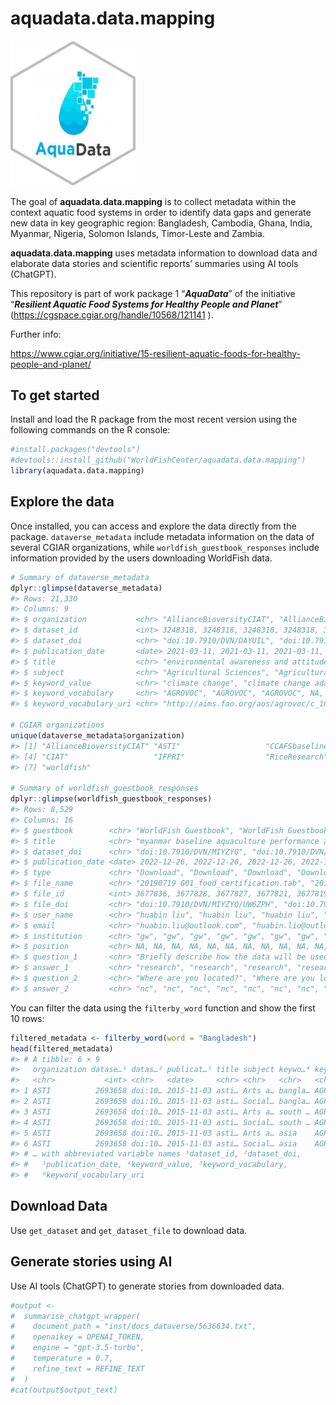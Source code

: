 
<!-- README.md is generated from README.Rmd. Please edit that file -->

# aquadata.data.mapping

<!-- badges: start -->
<!-- badges: end -->

<img src="man/figures/aquadata_lg_sticker.png" width="200" />

The goal of **aquadata.data.mapping** is to collect metadata within the
context aquatic food systems in order to identify data gaps and generate
new data in key geographic region: Bangladesh, Cambodia, Ghana, India,
Myanmar, Nigeria, Solomon Islands, Timor-Leste and Zambia.

**aquadata.data.mapping** uses metadata information to download data and
elaborate data stories and scientific reports’ summaries using AI tools
(ChatGPT).

This repository is part of work package 1 “***AquaData***” of the
initiative “***Resilient Aquatic Food Systems for Healthy People and
Planet***” (<https://cgspace.cgiar.org/handle/10568/121141> ).

Further info:

<https://www.cgiar.org/initiative/15-resilient-aquatic-foods-for-healthy-people-and-planet/>

## To get started

Install and load the R package from the most recent version using the
following commands on the R console:

``` r
#install.packages("devtools")
#devtools::install_github("WorldFishCenter/aquadata.data.mapping")
library(aquadata.data.mapping)
```

## Explore the data

Once installed, you can access and explore the data directly from the
package. `dataverse_metadata` include metadata information on the data
of several CGIAR organizations, while `worldfish_guestbook_responses`
include information provided by the users downloading WorldFish data.

``` r
# Summary of dataverse_metadata 
dplyr::glimpse(dataverse_metadata)
#> Rows: 21,330
#> Columns: 9
#> $ organization           <chr> "AllianceBioversityCIAT", "AllianceBioversityCI…
#> $ dataset_id             <int> 3248318, 3248318, 3248318, 3248318, 3248318, 32…
#> $ dataset_doi            <chr> "doi:10.7910/DVN/DAYUIL", "doi:10.7910/DVN/DAYU…
#> $ publication_date       <date> 2021-03-11, 2021-03-11, 2021-03-11, 2021-03-11…
#> $ title                  <chr> "environmental awareness and attitudes among st…
#> $ subject                <chr> "Agricultural Sciences", "Agricultural Sciences…
#> $ keyword_value          <chr> "climate change", "climate change adaptation", …
#> $ keyword_vocabulary     <chr> "AGROVOC", "AGROVOC", "AGROVOC", NA, "AGROVOC",…
#> $ keyword_vocabulary_uri <chr> "http://aims.fao.org/aos/agrovoc/c_1666", "http…

# CGIAR organizations
unique(dataverse_metadata$organization)
#> [1] "AllianceBioversityCIAT" "ASTI"                   "CCAFSbaseline"         
#> [4] "CIAT"                   "IFPRI"                  "RiceResearch"          
#> [7] "worldfish"

# Summary of worldfish_guestbook_responses 
dplyr::glimpse(worldfish_guestbook_responses)
#> Rows: 8,529
#> Columns: 16
#> $ guestbook        <chr> "WorldFish Guestbook", "WorldFish Guestbook", "WorldF…
#> $ title            <chr> "myanmar baseline aquaculture performance assessment"…
#> $ dataset_doi      <chr> "doi:10.7910/DVN/MIYZYQ", "doi:10.7910/DVN/MIYZYQ", "…
#> $ publication_date <date> 2022-12-26, 2022-12-26, 2022-12-26, 2022-12-26, 2022…
#> $ type             <chr> "Download", "Download", "Download", "Download", "Down…
#> $ file_name        <chr> "20190719 G01_food_certification.tab", "20190719 D07_…
#> $ file_id          <int> 3677836, 3677828, 3677827, 3677821, 3677819, 3677851,…
#> $ file_doi         <chr> "doi:10.7910/DVN/MIYZYQ/UW6ZPH", "doi:10.7910/DVN/MIY…
#> $ user_name        <chr> "huabin liu", "huabin liu", "huabin liu", "huabin liu…
#> $ email            <chr> "huabin.liu@outlook.com", "huabin.liu@outlook.com", "…
#> $ institution      <chr> "gw", "gw", "gw", "gw", "gw", "gw", "gw", "gw", "gw",…
#> $ position         <chr> NA, NA, NA, NA, NA, NA, NA, NA, NA, NA, NA, NA, NA, N…
#> $ question_1       <chr> "Briefly describe how the data will be used", "Briefl…
#> $ answer_1         <chr> "research", "research", "research", "research", "rese…
#> $ question_2       <chr> "Where are you located?", "Where are you located?", "…
#> $ answer_2         <chr> "nc", "nc", "nc", "nc", "nc", "nc", "nc", "nc", "nc",…
```

You can filter the data using the `filterby_word` function and show the
first 10 rows:

``` r
filtered_metadata <- filterby_word(word = "Bangladesh")
head(filtered_metadata)
#> # A tibble: 6 × 9
#>   organization datase…¹ datas…² publicat…³ title subject keywo…⁴ keywo…⁵ keywo…⁶
#>   <chr>           <int> <chr>   <date>     <chr> <chr>   <chr>   <chr>   <chr>  
#> 1 ASTI          2693658 doi:10… 2015-11-03 asti… Arts a… bangla… AGROVOC http:/…
#> 2 ASTI          2693658 doi:10… 2015-11-03 asti… Social… bangla… AGROVOC http:/…
#> 3 ASTI          2693658 doi:10… 2015-11-03 asti… Arts a… south … AGROVOC http:/…
#> 4 ASTI          2693658 doi:10… 2015-11-03 asti… Social… south … AGROVOC http:/…
#> 5 ASTI          2693658 doi:10… 2015-11-03 asti… Arts a… asia    AGROVOC http:/…
#> 6 ASTI          2693658 doi:10… 2015-11-03 asti… Social… asia    AGROVOC http:/…
#> # … with abbreviated variable names ¹​dataset_id, ²​dataset_doi,
#> #   ³​publication_date, ⁴​keyword_value, ⁵​keyword_vocabulary,
#> #   ⁶​keyword_vocabulary_uri
```

## Download Data

Use `get_dataset` and `get_dataset_file` to download data.

## Generate stories using AI

Use AI tools (ChatGPT) to generate stories from downloaded data.

``` r
#output <-
#  summarise_chatgpt_wrapper(
#    document_path = "inst/docs_dataverse/5636634.txt",
#    openaikey = OPENAI_TOKEN,
#    engine = "gpt-3.5-turbo",
#    temperature = 0.7,
#    refine_text = REFINE_TEXT
#  )
#cat(output$output_text)
```

